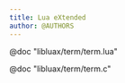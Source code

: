 ```yaml
---
title: Lua eXtended
author: @AUTHORS
---
```


@doc "libluax/term/term.lua"

@doc "libluax/term/term.c"
